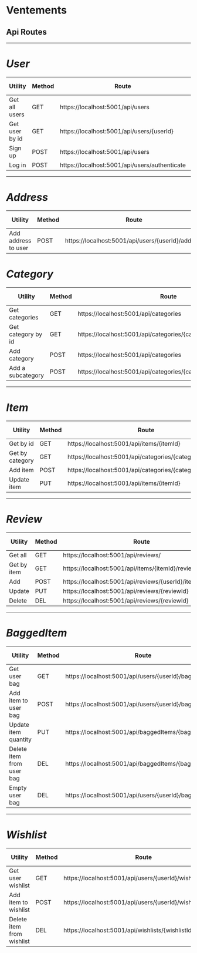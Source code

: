 # Ventements

## Api Routes

---

# _User_

| Utility        | Method | Route                                         | Role Required |
| -------------- | ------ | --------------------------------------------- | ------------- |
| Get all users  | GET    | https://localhost:5001/api/users              | Admin         |
| Get user by id | GET    | https://localhost:5001/api/users/{userId}     | User          |
| Sign up        | POST   | https://localhost:5001/api/users              | None          |
| Log in         | POST   | https://localhost:5001/api/users/authenticate | None          |

---

# _Address_

| Utility             | Method | Route                                             | Role Required |
| ------------------- | ------ | ------------------------------------------------- | ------------- |
| Add address to user | POST   | https://localhost:5001/api/users/{userId}/address | User          |

# _Category_

| Utility            | Method | Route                                                            | Role Required |
| ------------------ | ------ | ---------------------------------------------------------------- | ------------- |
| Get categories     | GET    | https://localhost:5001/api/categories                            | None          |
| Get category by id | GET    | https://localhost:5001/api/categories/{categoryId}/subcategories | None          |
| Add category       | POST   | https://localhost:5001/api/categories                            | Admin         |
| Add a subcategory  | POST   | https://localhost:5001/api/categories/{categoryId}/subcategories | Admin         |

---

# _Item_

| Utility         | Method | Route                                                    | Role Required |
| --------------- | ------ | -------------------------------------------------------- | ------------- |
| Get by id       | GET    | https://localhost:5001/api/items/{itemId}                | None          |
| Get by category | GET    | https://localhost:5001/api/categories/{categoryId}/items | None          |
| Add item        | POST   | https://localhost:5001/api/categories/{categoryId}/items | Admin         |
| Update item     | PUT    | https://localhost:5001/api/items/{itemId}                | Admin         |

---

# _Review_

| Utility     | Method | Route                                                     | Role Required |
| ----------- | ------ | --------------------------------------------------------- | ------------- |
| Get all     | GET    | https://localhost:5001/api/reviews/                       | None          |
| Get by item | GET    | https://localhost:5001/api/items/{itemId}/reviews         | None          |
| Add         | POST   | https://localhost:5001/api/reviews/{userId}/item/{itemId} | User          |
| Update      | PUT    | https://localhost:5001/api/reviews/{reviewId}             | User          |
| Delete      | DEL    | https://localhost:5001/api/reviews/{reviewId}             | Admin         |

---

# _BaggedItem_

| Utility                   | Method | Route                                                  | Role Required |
| ------------------------- | ------ | ------------------------------------------------------ | ------------- |
| Get user bag              | GET    | https://localhost:5001/api/users/{userId}/bag          | User          |
| Add item to user bag      | POST   | https://localhost:5001/api/users/{userId}/bag/{itemId} | User          |
| Update item quantity      | PUT    | https://localhost:5001/api/baggedItems/{baggedItemId}  | User          |
| Delete item from user bag | DEL    | https://localhost:5001/api/baggedItems/{baggedItemId}  | User          |
| Empty user bag            | DEL    | https://localhost:5001/api/users/{userId}/bag/empty    | User          |

---

# _Wishlist_

| Utility                   | Method | Route                                                       | Role Required |
| ------------------------- | ------ | ----------------------------------------------------------- | ------------- |
| Get user wishlist         | GET    | https://localhost:5001/api/users/{userId}/wishlist          | User          |
| Add item to wishlist      | POST   | https://localhost:5001/api/users/{userId}/wishlist/{itemId} | User          |
| Delete item from wishlist | DEL    | https://localhost:5001/api/wishlists/{wishlistId}           | User          |
